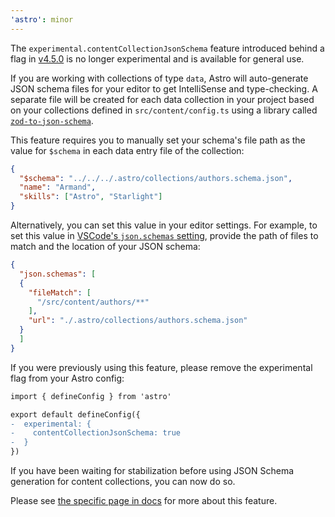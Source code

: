 ```yaml
---
'astro': minor
---
```


The `experimental.contentCollectionJsonSchema` feature introduced behind a flag in [v4.5.0](https://github.com/withastro/astro/blob/main/packages/astro/CHANGELOG.md#450) is no longer experimental and is available for general use.

If you are working with collections of type `data`, Astro will auto-generate JSON schema files for your editor to get IntelliSense and type-checking. A separate file will be created for each data collection in your project based on your collections defined in `src/content/config.ts` using a library called [`zod-to-json-schema`](https://github.com/StefanTerdell/zod-to-json-schema).

This feature requires you to manually set your schema's file path as the value for `$schema` in each data entry file of the collection:

```json title="src/content/authors/armand.json" ins={2}
{
  "$schema": "../../../.astro/collections/authors.schema.json",
  "name": "Armand",
  "skills": ["Astro", "Starlight"]
}
```

Alternatively, you can set this value in your editor settings. For example, to set this value in [VSCode's `json.schemas` setting](https://code.visualstudio.com/docs/languages/json#_json-schemas-and-settings), provide the path of files to match and the location of your JSON schema:

```json
{
  "json.schemas": [
  {
    "fileMatch": [
      "/src/content/authors/**"
    ],
    "url": "./.astro/collections/authors.schema.json"
  }
  ]
}
```

If you were previously using this feature, please remove the experimental flag from your Astro config:

```diff
import { defineConfig } from 'astro'

export default defineConfig({
-  experimental: {
-    contentCollectionJsonSchema: true
-  }
})
```

If you have been waiting for stabilization before using JSON Schema generation for content collections, you can now do so.

Please see [the specific page in docs](https://docs.astro.build/en/guides/content-collections/) for more about this feature.
